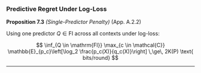 ### Predictive Regret Under Log-Loss

**Proposition 7.3** *(Single-Predictor Penalty)* (App. A.2.2)

Using one predictor $Q \in \mathrm{FI}$ across all contexts under log-loss:

$$
\inf_{Q \in \mathrm{FI}} \max_{c \in \mathcal{C}} \mathbb{E}_{p_c}\left[\log_2 \frac{p_c(X)}{q_c(X)}\right] \,\ge\, 2K(P) \text{ bits/round}
$$

---